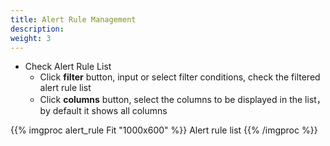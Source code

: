 ```yaml
---
title: Alert Rule Management 
description: 
weight: 3
---
```


* Check Alert Rule List 
  * Click **filter** button, input or select filter conditions, check the filtered alert rule list
  * Click **columns** button, select the columns to be displayed in the list，by default it shows all columns

{{% imgproc alert_rule Fit "1000x600" %}}
Alert rule list
{{% /imgproc %}}